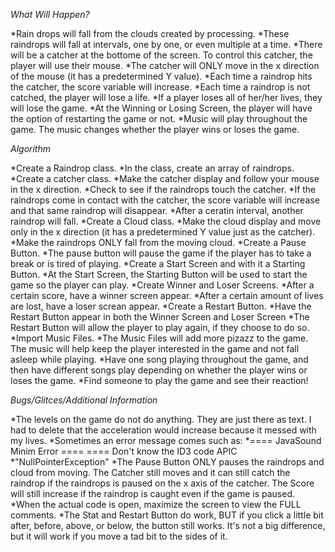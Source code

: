 *What Will Happen?*

*Rain drops will fall from the clouds created by processing.
*These raindrops will fall at intervals, one by one, or even multiple at a time.
*There will be a catcher at the bottome of the screen. To control this catcher, the player will use their mouse.
*The catcher will ONLY move in the x direction of the mouse (it has a predetermined Y value).
*Each time a raindrop hits the catcher, the score variable will increase. 
*Each time a raindrop is not catched, the player will lose a life.
*If a player loses all of her/her lives, they will lose the game.
*At the Winning or Losing Screen, the player will have the option of restarting the game or not.
*Music will play throughout the game. The music changes whether the player wins or loses the game.


*Algorithm*

*Create a Raindrop class.
*In the class, create an array of raindrops.
*Create a catcher class.
*Make the catcher display and follow your mouse in the x direction.
*Check to see if the raindrops touch the catcher.
*If the raindrops come in contact with the catcher, the score variable will increase and that same raindrop will disappear.
*After a ceratin interval, another raindrop will fall.
*Create a Cloud class.
*Make the cloud display and move only in the x direction (it has a predetermined Y value just as the catcher).
*Make the raindrops ONLY fall from the moving cloud.
*Create a Pause Button.
*The pause button will pause the game if the player has to take a break or is tired of playing.
*Create a Start Screen and with it a Starting Button.
*At the Start Screen, the Starting Button will be used to start the game so the player can play.
*Create Winner and Loser Screens.
*After a certain score, have a winner screen appear.
*After a certain amount of lives are lost, have a loser screan appear.
*Create a Restart Button.
*Have the Restart Button appear in both the Winner Screen and Loser Screen
*The Restart Button will allow the player to play again, if they choose to do so.
*Import Music Files.
*The Music Files will add more pizazz to the game. The music will help keep the player interested in the game and not fall asleep while playing.
*Have one song playing throughout the game, and then have different songs play depending on whether the player wins or loses the game.
*Find someone to play the game and see their reaction!


*Bugs/Glitces/Additional Information*

*The levels on the game do not do anything. They are just there as text. I had to delete that the acceleration would increase because it messed with my lives.
*Sometimes an error message comes such as:
             *==== JavaSound Minim Error ====
              ==== Don't know the ID3 code APIC
             *"NullPointerException"
*The Pause Button ONLY pauses the raindrops and cloud from moving. The Catcher still moves and it can still catch the raindrop if the raindrops is paused on the x axis of the catcher. The Score will still increase if the raindrop is caught even if the game is paused.
*When the actual code is open, maximize the screen to view the FULL comments.
*The Stat and Restart Button do work, BUT if you click a little bit after, before, above, or below, the button still works. It's not a big difference, but it will work if you move a tad bit to the sides of it.

